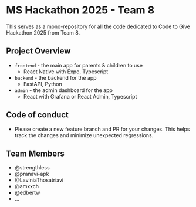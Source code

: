 # MS Hackathon 2025 - Team 8 

This serves as a mono-repository for all the code dedicated to Code to Give Hackathon 2025 from Team 8.

## Project Overview

- `frontend` - the main app for parents & children to use
  - React Native with Expo, Typescript
- `backend` - the backend for the app
  - FastAPI, Python
- `admin` - the admin dashboard for the app
  - React with Grafana or React Admin, Typescript

## Code of conduct

- Please create a new feature branch and PR for your changes. This helps track the changes and minimize unexpected regressions.

## Team Members

- @strengthless
- @pranavi-apk
- @LaviniaThosatriavi
- @amxxch
- @edbertw
- ...